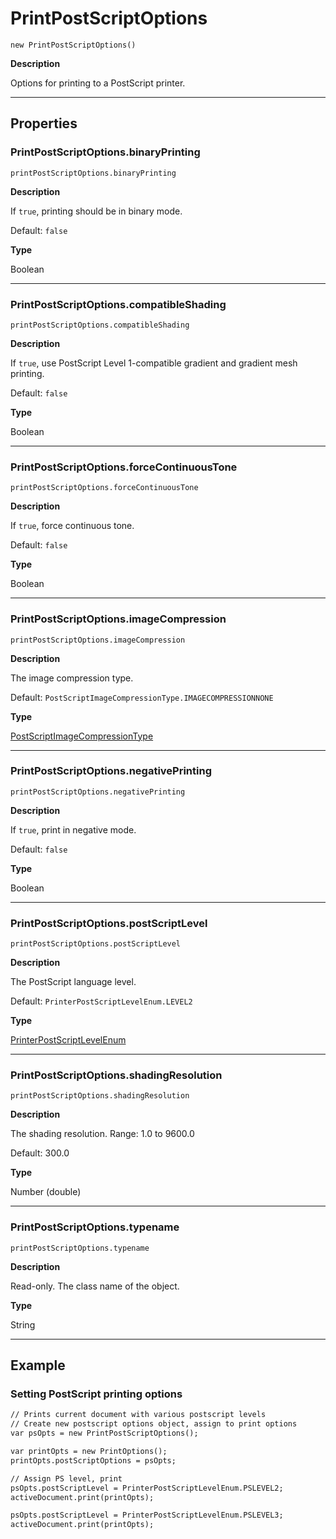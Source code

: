 # PrintPostScriptOptions

`new PrintPostScriptOptions()`

**Description**

Options for printing to a PostScript printer.

---

## Properties

### PrintPostScriptOptions.binaryPrinting

`printPostScriptOptions.binaryPrinting`

**Description**

If `true`, printing should be in binary mode.

Default: `false`

**Type**

Boolean

---

### PrintPostScriptOptions.compatibleShading

`printPostScriptOptions.compatibleShading`

**Description**

If `true`, use PostScript Level 1-compatible gradient and gradient mesh printing.

Default: `false`

**Type**

Boolean

---

### PrintPostScriptOptions.forceContinuousTone

`printPostScriptOptions.forceContinuousTone`

**Description**

If `true`, force continuous tone.

Default: `false`

**Type**

Boolean

---

### PrintPostScriptOptions.imageCompression

`printPostScriptOptions.imageCompression`

**Description**

The image compression type.

Default: `PostScriptImageCompressionType.IMAGECOMPRESSIONNONE`

**Type**

[PostScriptImageCompressionType](scripting-constants.md#jsobjref-scripting-constants-postscriptimagecompressiontype)

---

### PrintPostScriptOptions.negativePrinting

`printPostScriptOptions.negativePrinting`

**Description**

If `true`, print in negative mode.

Default: `false`

**Type**

Boolean

---

### PrintPostScriptOptions.postScriptLevel

`printPostScriptOptions.postScriptLevel`

**Description**

The PostScript language level.

Default: `PrinterPostScriptLevelEnum.LEVEL2`

**Type**

[PrinterPostScriptLevelEnum](scripting-constants.md#jsobjref-scripting-constants-printerpostscriptlevelenum)

---

### PrintPostScriptOptions.shadingResolution

`printPostScriptOptions.shadingResolution`

**Description**

The shading resolution. Range: 1.0 to 9600.0

Default: 300.0

**Type**

Number (double)

---

### PrintPostScriptOptions.typename

`printPostScriptOptions.typename`

**Description**

Read-only. The class name of the object.

**Type**

String

---

## Example

### Setting PostScript printing options

```default
// Prints current document with various postscript levels
// Create new postscript options object, assign to print options
var psOpts = new PrintPostScriptOptions();

var printOpts = new PrintOptions();
printOpts.postScriptOptions = psOpts;

// Assign PS level, print
psOpts.postScriptLevel = PrinterPostScriptLevelEnum.PSLEVEL2;
activeDocument.print(printOpts);

psOpts.postScriptLevel = PrinterPostScriptLevelEnum.PSLEVEL3;
activeDocument.print(printOpts);
```
